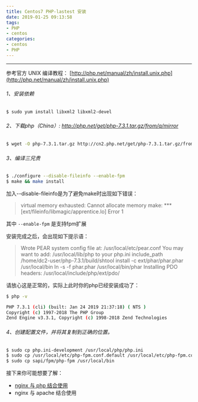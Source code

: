 ```yaml
---
title: Centos7 PHP-lastest 安装
date: 2019-01-25 09:13:58
tags:
- PHP
- centos
categories: 
- centos
- PHP
---
```


<hr>

参考官方 UNIX 编译教程： [http://php.net/manual/zh/install.unix.php](http://php.net/manual/zh/install.unix.php)

###### 1、安装依赖
```bash
$ sudo yum install libxml2 libxml2-devel
```
###### 2、下载php（China）: http://php.net/get/php-7.3.1.tar.gz/from/a/mirror
```bash
$ wget -O php-7.3.1.tar.gz http://cn2.php.net/get/php-7.3.1.tar.gz/from/this/mirror
```

###### 3、编译三兄贵
```bash
$ ./configure --disable-fileinfo --enable-fpm
$ make && make install 
```

加入--disable-fileinfo是为了避免make时出现如下错误：
> virtual memory exhausted: Cannot allocate memory 
> make: *** [ext/fileinfo/libmagic/apprentice.lo] Error 1

其中 `--enable-fpm` 是支持fpm扩展

安装完成之后，会出现如下提示语：

> Wrote PEAR system config file at: /usr/local/etc/pear.conf
> You may want to add: /usr/local/lib/php to your php.ini include_path
> /home/dc2-user/php-7.3.1/build/shtool install -c ext/phar/phar.phar /usr/local/bin
> ln -s -f phar.phar /usr/local/bin/phar
> Installing PDO headers:           /usr/local/include/php/ext/pdo/

请放心这是正常的，实际上此时你的php已经安装成功了：
```bash
$ php -v

PHP 7.3.1 (cli) (built: Jan 24 2019 21:37:18) ( NTS )
Copyright (c) 1997-2018 The PHP Group
Zend Engine v3.3.1, Copyright (c) 1998-2018 Zend Technologies
```

###### 4、创建配置文件，并将其复制到正确的位置。
```bash
$ sudo cp php.ini-development /usr/local/php/php.ini
$ sudo cp /usr/local/etc/php-fpm.conf.default /usr/local/etc/php-fpm.conf
$ sudo cp sapi/fpm/php-fpm /usr/local/bin
```

接下来你可能想要了解：
- [nginx 与 php 结合使用](/2019/01/25/Nginx与php结合/)
- nginx 与 apache 结合使用